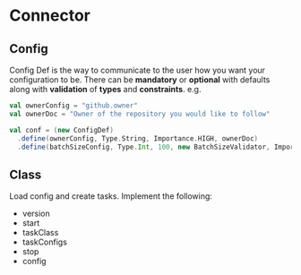 # Connector

## Config

Config Def is the way to communicate to the user how you want your configuration to be. There can be **mandatory** or **optional** with defaults along with **validation** of **types** and **constraints**. e.g.

```scala
val ownerConfig = "github.owner"
val ownerDoc = "Owner of the repository you would like to follow"

val conf = (new ConfigDef)
  .define(ownerConfig, Type.String, Importance.HIGH, ownerDoc)
  .define(batchSizeConfig, Type.Int, 100, new BatchSizeValidator, Importance.LOW, batchSizeDoc)
```

## Class

Load config and create tasks. Implement the following:

- version
- start
- taskClass
- taskConfigs
- stop
- config